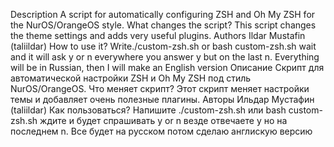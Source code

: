 Description
A script for automatically configuring ZSH and Oh My ZSH for the NurOS/OrangeOS style.
What changes the script?
This script changes the theme settings and adds very useful plugins.
Authors
Ildar Mustafin (taliildar)
How to use it? 
Write./custom-zsh.sh or bash custom-zsh.sh wait and it will ask y or n everywhere you answer y but on the last n. Everything will be in Russian, then I will make an English version
Описание
Скрипт для автоматической настройки ZSH и Oh My ZSH под стиль NurOS/OrangeOS.
Что меняет скрипт?
Этот скрипт меняет настройки темы и добавляет очень полезные плагины.
Авторы
Ильдар Мустафин (taliildar)
Как пользоваться? 
Напишите ./custom-zsh.sh или bash custom-zsh.sh ждите и будет спрашивать y or n везде отвечаете y но на последнем n. Все будет на русском потом сделаю англискую версию
